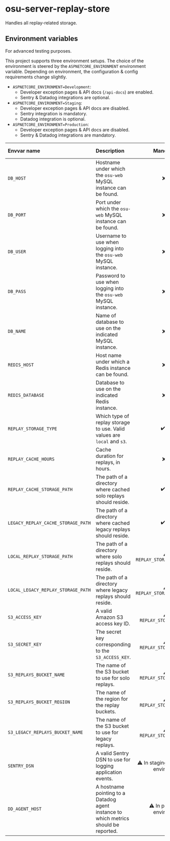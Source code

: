 # osu-server-replay-store

Handles all replay-related storage.

## Environment variables

For advanced testing purposes.

This project supports three environment setups.
The choice of the environment is steered by the `ASPNETCORE_ENVIRONMENT` environment variable.
Depending on environment, the configuration & config requirements change slightly.

- `ASPNETCORE_ENVIRONMENT=Development`:
  - Developer exception pages & API docs (`/api-docs`) are enabled.
  - Sentry & Datadog integrations are optional.
- `ASPNETCORE_ENVIRONMENT=Staging`:
   - Developer exception pages & API docs are disabled.
   - Sentry integration is mandatory.
   - Datadog integration is optional.
- `ASPNETCORE_ENVIRONMENT=Production`:
   - Developer exception pages & API docs are disabled.
   - Sentry & Datadog integrations are mandatory.

| Envvar name                   | Description                                                                                                                                                                                                                                         |              Mandatory?               | Default value |
|:------------------------------|:----------------------------------------------------------------------------------------------------------------------------------------------------------------------------------------------------------------------------------------------------|:-------------------------------------:|:--------------|
| `DB_HOST`                     | Hostname under which the `osu-web` MySQL instance can be found.                                                                                                                                                                                     |                 ❌ No                  | `localhost`   |
| `DB_PORT`                     | Port under which the `osu-web` MySQL instance can be found.                                                                                                                                                                                         |                 ❌ No                  | `3306`        |
| `DB_USER`                     | Username to use when logging into the `osu-web` MySQL instance.                                                                                                                                                                                     |                 ❌ No                  | `root`        |
| `DB_PASS`                     | Password to use when logging into the `osu-web` MySQL instance.                                                                                                                                                                                     |                 ❌ No                  | `""`          |
| `DB_NAME`                     | Name of database to use on the indicated MySQL instance.                                                                                                                                                                                            |                 ❌ No                  | `osu`         |
| `REDIS_HOST`                     | Host name under which a Redis instance can be found.                                                                                                                                                                                           |                 ❌ No                  | `localhost`         |
| `REDIS_DATABASE`                     | Database to use on the indicated Redis instance.                                                                                                                                                                                           |                 ❌ No                  | `0`         |
| `REPLAY_STORAGE_TYPE`        | Which type of replay storage to use. Valid values are `local` and `s3`.                                                                                                                                                                            |                ✔️ Yes                 | None          |
| `REPLAY_CACHE_HOURS`                     | Cache duration for replays, in hours.                                                                                                                                                                                            |                 ❌ No                  | `24`         |
| `REPLAY_CACHE_STORAGE_PATH`  | The path of a directory where cached solo replays should reside.                                                                                                                                                                                 |  ✔️ Yes   | None          |
| `LEGACY_REPLAY_CACHE_STORAGE_PATH`  | The path of a directory where cached legacy replays should reside.                                                                                                                                                                                 |  ✔️ Yes   | None          |
| `LOCAL_REPLAY_STORAGE_PATH`  | The path of a directory where solo replays should reside.                                                                                                                                                                                 |  ⚠️ If `REPLAY_STORAGE_TYPE=local`   | None          |
| `LOCAL_LEGACY_REPLAY_STORAGE_PATH`  | The path of a directory where legacy replays should reside.                                                                                                                                                                                 |  ⚠️ If `REPLAY_STORAGE_TYPE=local`   | None          |
| `S3_ACCESS_KEY`               | A valid Amazon S3 access key ID.                                                                                                                                                                                                                    |    ⚠ If `REPLAY_STORAGE_TYPE=s3`     | None          |
| `S3_SECRET_KEY`               | The secret key corresponding to the `S3_ACCESS_KEY`.                                                                                                                                                                                                |    ⚠ If `REPLAY_STORAGE_TYPE=s3`     | None          |
| `S3_REPLAYS_BUCKET_NAME`      | The name of the S3 bucket to use for solo replays.                                                                                                                                                         |    ⚠ If `REPLAY_STORAGE_TYPE=s3`     | None          |
| `S3_REPLAYS_BUCKET_REGION`    | The name of the region for the replay buckets.                                                                                                                                                                               |    ⚠ If `REPLAY_STORAGE_TYPE=s3`     | None          |
| `S3_LEGACY_REPLAYS_BUCKET_NAME`     | The name of the S3 bucket to use for legacy replays.                                                                                                                                                                             |    ⚠ If `REPLAY_STORAGE_TYPE=s3`     | None          |
| `SENTRY_DSN`                  | A valid Sentry DSN to use for logging application events.                                                                                                                                                                                           | ⚠ In staging & production environment | None          | 
| `DD_AGENT_HOST`               | A hostname pointing to a Datadog agent instance to which metrics should be reported.                                                                                                                                                                |      ⚠ In production environment      | None          |